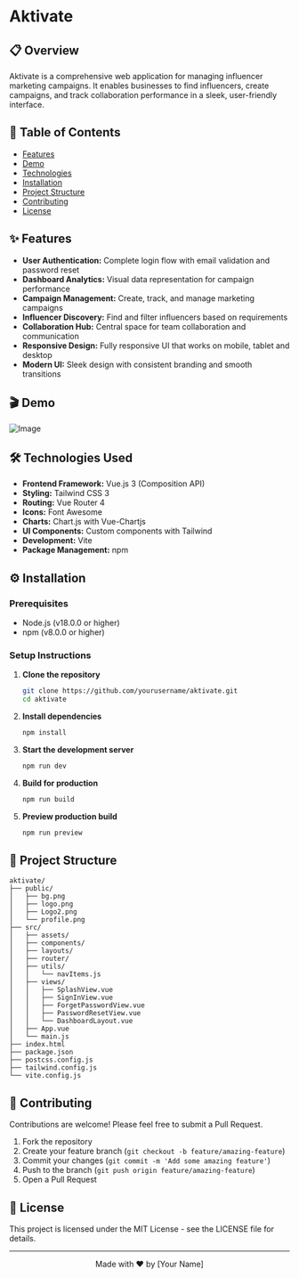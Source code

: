 # Aktivate

## 📋 Overview

Aktivate is a comprehensive web application for managing influencer marketing campaigns. It enables businesses to find influencers, create campaigns, and track collaboration performance in a sleek, user-friendly interface.

## 📝 Table of Contents

- [Features](#-features)
- [Demo](#-demo)
- [Technologies](#-technologies)
- [Installation](#-installation)
- [Project Structure](#-project-structure)
- [Contributing](#-contributing)
- [License](#-license)

## ✨ Features

- **User Authentication:** Complete login flow with email validation and password reset
- **Dashboard Analytics:** Visual data representation for campaign performance
- **Campaign Management:** Create, track, and manage marketing campaigns
- **Influencer Discovery:** Find and filter influencers based on requirements
- **Collaboration Hub:** Central space for team collaboration and communication
- **Responsive Design:** Fully responsive UI that works on mobile, tablet and desktop
- **Modern UI:** Sleek design with consistent branding and smooth transitions

## 🎬 Demo
![Image](https://github.com/user-attachments/assets/e7f4237b-5cfe-4b3a-a016-ce5d085df1f2)

## 🛠️ Technologies Used

- **Frontend Framework:** Vue.js 3 (Composition API)
- **Styling:** Tailwind CSS 3
- **Routing:** Vue Router 4
- **Icons:** Font Awesome
- **Charts:** Chart.js with Vue-Chartjs
- **UI Components:** Custom components with Tailwind
- **Development:** Vite
- **Package Management:** npm

## ⚙️ Installation

### Prerequisites

- Node.js (v18.0.0 or higher)
- npm (v8.0.0 or higher)

### Setup Instructions

1. **Clone the repository**
   ```bash
   git clone https://github.com/yourusername/aktivate.git
   cd aktivate
   ```

2. **Install dependencies**
   ```bash
   npm install
   ```

3. **Start the development server**
   ```bash
   npm run dev
   ```

4. **Build for production**
   ```bash
   npm run build
   ```

5. **Preview production build**
   ```bash
   npm run preview
   ```

## 📁 Project Structure

```
aktivate/
├── public/
│   ├── bg.png
│   ├── logo.png
│   ├── Logo2.png
│   └── profile.png
├── src/
│   ├── assets/
│   ├── components/
│   ├── layouts/
│   ├── router/
│   ├── utils/
│   │   └── navItems.js
│   ├── views/
│   │   ├── SplashView.vue
│   │   ├── SignInView.vue
│   │   ├── ForgetPasswordView.vue
│   │   ├── PasswordResetView.vue
│   │   └── DashboardLayout.vue
│   ├── App.vue
│   └── main.js
├── index.html
├── package.json
├── postcss.config.js
├── tailwind.config.js
└── vite.config.js
```

## 👥 Contributing

Contributions are welcome! Please feel free to submit a Pull Request.

1. Fork the repository
2. Create your feature branch (`git checkout -b feature/amazing-feature`)
3. Commit your changes (`git commit -m 'Add some amazing feature'`)
4. Push to the branch (`git push origin feature/amazing-feature`)
5. Open a Pull Request

## 📄 License

This project is licensed under the MIT License - see the LICENSE file for details.

---

<div align="center">
  Made with ❤️ by [Your Name]
</div>
